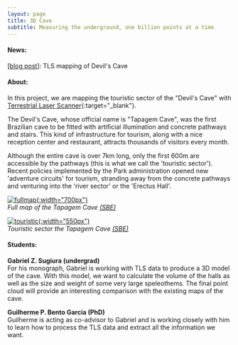 ```yaml
---
layout: page
title: 3D Cave
subtitle: Measuring the underground, one billion points at a time
---
```

#### News:
[[blog post]({{site.url}}/2018-07-10-devils_cave)]: TLS mapping of Devil's Cave

#### About:
In this project, we are mapping the touristic sector of the "Devil's Cave" with [Terrestrial Laser Scanner](https://en.wikipedia.org/wiki/Laser_scanning){:target="_blank"}.

The Devil's Cave, whose official name is "Tapagem Cave", was the first Brazilian cave to be fitted with artificial illumination and concrete pathways and stairs. This kind of infrastructure for tourism, along with a nice reception center and restaurant, attracts thousands of visitors every month.

Although the entire cave is over 7km long, only the first 600m are accessible by the pathways (this is what we call the 'touristic sector'). Recent policies implemented by the Park administration opened new 'adventure circuits' for tourism, stranding away from the concrete pathways and venturing into the 'river sector' or the 'Erectus Hall'. 

[![fullmap]({{site.baseurl}}/img/mapa_tapagem_full.jpg "Full cave map. Click to see larger image"){:width="700px"}]({{site.baseurl}}/img/mapa_tapagem_full.jpg)   
*Full map of the Tapagem Cave [(SBE)](http://www.cavernas.org.br/sbenoticias/SBENoticias_005.pdf)*

[![touristic]({{site.baseurl}}/img/mapa_tapagem_turistico.png "Touristic sector map. Click to see larger image"){:width="550px"}]({{site.baseurl}}/img/mapa_tapagem_turistico.png)   
*Touristic sector the Tapagem Cave [(SBE)](http://www.cavernas.org.br/sbenoticias/SBENoticias_005.pdf)*


#### Students:
**Gabriel Z. Sugiura (undergrad)**  
For his monograph, Gabriel is working with TLS data to produce a 3D model of the cave. With this model, we want to calculate the volume of the halls as well as the size and weight of some very large speleothems. The final point cloud will provide an interesting comparison with the existing maps of the cave.  

**Guilherme P. Bento Garcia (PhD)**  
Guilherme is acting as co-advisor to Gabriel and is working closely with him to learn how to process the TLS data and extract all the information we want.










